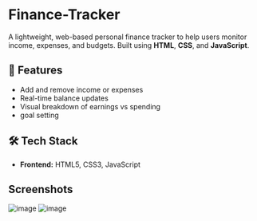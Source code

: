# Finance-Tracker

A lightweight, web-based personal finance tracker to help users monitor income, expenses, and budgets. Built using **HTML**, **CSS**, and **JavaScript**.

## 📌 Features

- Add and remove income or expenses
- Real-time balance updates
- Visual breakdown of earnings vs spending
- goal setting

## 🛠️ Tech Stack

- **Frontend:** HTML5, CSS3, JavaScript

## Screenshots
![image](https://github.com/user-attachments/assets/96d132a4-e984-4c62-a123-aa22cad7aa15)
![image](https://github.com/user-attachments/assets/b470fff9-eb62-4c8b-a742-ed7d99945894)








